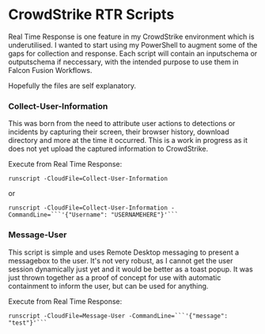 # CrowdStrike RTR Scripts
Real Time Response is one feature in my CrowdStrike environment which is underutilised.
I wanted to start using my PowerShell to augment some of the gaps for collection and response.
Each script will contain an inputschema or outputschema if neccessary, with the intended purpose to use them in Falcon Fusion Workflows.

Hopefully the files are self explanatory.

### Collect-User-Information
This was born from the need to attribute user actions to detections or incidents by capturing their screen, their browser history, download directory and more at the time it occurred. This is a work in progress as it does not yet upload the captured information to CrowdStrike.

Execute from Real Time Response:
```
runscript -CloudFile=Collect-User-Information
```
or
```
runscript -CloudFile=Collect-User-Information -CommandLine=```'{"Username": "USERNAMEHERE"}'```
```

### Message-User
This script is simple and uses Remote Desktop messaging to present a messagebox to the user.
It's not very robust, as I cannot get the user session dynamically just yet and it would be better as a toast popup.
It was just thrown together as a proof of concept for use with automatic containment to inform the user, but can be used for anything.

Execute from Real Time Response:
```
runscript -CloudFile=Message-User -CommandLine=```'{"message": "test"}'```
```
